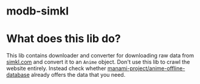 # modb-simkl

# What does this lib do?

This lib contains downloader and converter for downloading raw data from [simkl.com](https://simkl.com/anime/) and convert it to an `Anime` object.
Don't use this lib to crawl the website entirely. Instead check whether [manami-project/anime-offline-database](https://github.com/manami-project/anime-offline-database) already offers the data that you need.